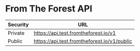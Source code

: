 # From The Forest API

| Security | URL |
|----------|-----|
| Private | https://api.test.fromtheforest.io/v1 |
| Public | https://api.test.fromtheforest.io/v1/public |
